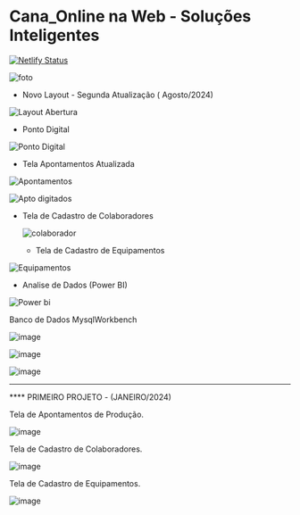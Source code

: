 # Cana_Online na Web - Soluções Inteligentes


[![Netlify Status](https://api.netlify.com/api/v1/badges/be0dd604-1191-4fca-a0e2-2807d396a1ca/deploy-status)](https://app.netlify.com/sites/canaonlinewebsite/deploys)


![foto](https://github.com/user-attachments/assets/b6266002-a071-4dbe-9c23-40492e8e3c72)


- Novo Layout - Segunda Atualização ( Agosto/2024)

![Layout Abertura](https://github.com/user-attachments/assets/ac242d67-1a15-404d-acb8-bbb8372e8ed6)


- Ponto Digital

![Ponto Digital](https://github.com/user-attachments/assets/4933abe4-cc8e-406b-b03e-f77df1fc94d8)

- Tela Apontamentos Atualizada

![Apontamentos](https://github.com/user-attachments/assets/364b0139-5a88-4da7-aed0-f600ef8acff4)


![Apto digitados](https://github.com/user-attachments/assets/c2d03fc6-75f4-4519-bcbf-1a5eeea04b97)


- Tela de Cadastro de Colaboradores

  ![colaborador](https://github.com/user-attachments/assets/65f07898-2c4a-4eb3-babb-c2c0a7d58793)


  - Tela de Cadastro de Equipamentos 

![Equipamentos](https://github.com/user-attachments/assets/349a9b6b-248a-4c16-8633-f35431fc69f5)


- Analise de Dados (Power BI)

![Power bi](https://github.com/user-attachments/assets/8691d1b4-3019-4053-af80-d3176f74ce2f)


Banco de Dados MysqlWorkbench

![image](https://github.com/user-attachments/assets/b458cb04-5b92-46e5-b349-fdc064d2d4bb)


![image](https://github.com/user-attachments/assets/0cb9e722-66d9-4272-b5c9-483be6c43449)


![image](https://github.com/user-attachments/assets/b61a95dc-8d57-418b-99b3-471abfaa84c8)












**********************************************************************************************************



**** PRIMEIRO PROJETO - (JANEIRO/2024)


Tela de Apontamentos de Produção.

![image](https://github.com/ClaudionorPeixinho/CanaOnline/assets/142553468/3bb42c93-51f3-4157-8d19-10ec593a16b6)

Tela de Cadastro de Colaboradores.

![image](https://github.com/ClaudionorPeixinho/CanaOnline/assets/142553468/56b63386-cb3b-4d4d-ac9e-cf8a30fe62ed)

Tela de Cadastro de Equipamentos.

![image](https://github.com/ClaudionorPeixinho/CanaOnline/assets/142553468/2f347e5b-f1d3-42e7-a729-d833c1ddd19b)
